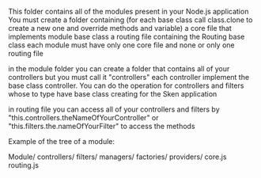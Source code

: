 This folder contains all of the modules present in your Node.js application
You must create a folder containing
(for each base class call class.clone to create a new one and override methods and variable)
a core file that implements module base class
a routing file containing the Routing base class
each module must have only one core file and none or only one routing file

in the module folder you can create a folder that contains all of your controllers but you must call it "controllers"
each controller implement the base class controller. You can do the operation for controllers and filters whose to type
have base class creating for the Sken application

in routing file you can access all of your controllers and filters by "this.controllers.theNameOfYourController" or
"this.filters.the.nameOfYourFilter" to access the methods

Example of the tree of a module:

Module/
    controllers/
    filters/
    managers/
    factories/
    providers/
    core.js
    routing.js